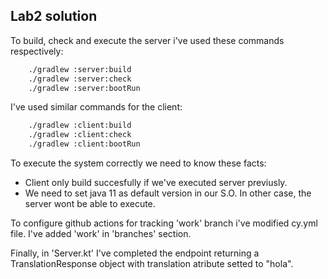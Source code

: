 ## Lab2 solution

To build, check and execute the server i've used these commands
respectively:  
```bash
    ./gradlew :server:build 
    ./gradlew :server:check
    ./gradlew :server:bootRun
```
I've used similar commands for the client:
```bash
    ./gradlew :client:build 
    ./gradlew :client:check
    ./gradlew :client:bootRun
```
To execute the system correctly we need to know these facts:  
  * Client only build succesfully if we've executed server previusly.  
  * We need to set java 11 as default version in our S.O. 
    In other case, the server wont be able to execute.
  
To configure github actions for tracking 'work' branch i've modified cy.yml file. I've added 'work' in 'branches' section.

Finally, in 'Server.kt' I've completed the endpoint returning a TranslationResponse object with translation atribute setted to "hola". 
 

